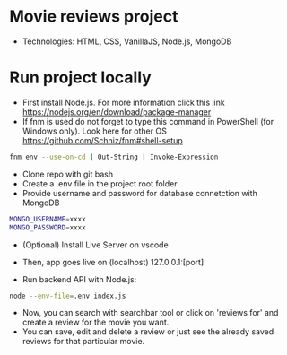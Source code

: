 # Movie reviews project
* Technologies: HTML, CSS, VanillaJS, Node.js, MongoDB

# Run project locally
* First install Node.js. For more information click this link https://nodejs.org/en/download/package-manager
* If fnm is used do not forget to type this command in PowerShell (for Windows only). Look here for other OS https://github.com/Schniz/fnm#shell-setup
```bash
fnm env --use-on-cd | Out-String | Invoke-Expression
```

* Clone repo with git bash
* Create a .env file in the project root folder
* Provide username and password for database connetction with MongoDB
```bash
MONGO_USERNAME=xxxx
MONGO_PASSWORD=xxxx
```

* (Optional) Install Live Server on vscode
* Then, app goes live on (localhost) 127.0.0.1:[port]

* Run backend API with Node.js:
```bash
node --env-file=.env index.js
```
* Now, you can search with searchbar tool or click on 'reviews for' and create a review for the movie you want.
* You can save, edit and delete a review or just see the already saved reviews for that particular movie.
